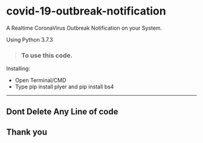 # covid-19-outbreak-notification

A Realtime CoronaVirus Outbreak Notification on your System. 

Using Python 3.7.3

> ### To use this code.

Installing:
* Open Terminal/CMD
* Type pip install plyer and pip install bs4

***
## Dont Delete Any Line of code

## Thank you
